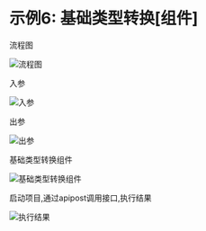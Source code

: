 # 示例6: 基础类型转换[组件]

流程图

![流程图](/images/example/demo6/baseTypeConvert_flow.png)

入参


![入参](/images/example/demo6/baseTypeConvert_input.png)




出参

![出参](/images/example/demo6/baseTypeConvert_output.png)


基础类型转换组件

![基础类型转换组件](/images/example/demo6/baseTypeConvert_param.png)



启动项目,通过apipost调用接口,执行结果 

![执行结果](/images/example/demo6/baseTypeConvert_result.png)

